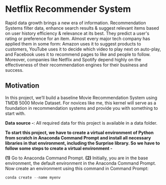 # Netflix Recommender System
Rapid data growth brings a new era of information. Recommendation Systems filter data, enhance search results &amp; suggest relevant items based on user history efficiency &amp; relevance at its best. They predict a user's rating or preference for an item. Almost every major tech company has applied them in some form: Amazon uses it to suggest products to customers, YouTube uses it to decide which video to play next on auto-play, and Facebook uses it to recommend pages to like and people to follow. Moreover, companies like Netflix and Spotify depend highly on the effectiveness of their recommendation engines for their business and success.

## Motivation
In this project, we’ll build a baseline Movie Recommendation System using TMDB 5000 Movie Dataset. For novices like me, this kernel will serve as a foundation in recommendation systems and provide you with something to start with.

**Data source -**: All required data for this project is available in a data folder.

**To start this project, we have to create a virtual environment of Python from scratch in Anaconda Command Prompt and install all necessary libraries in that environment, including the Surprise library. So we have to follow some steps to create a virtual environment -**

**(1)** Go to Anaconda Command Prompt.
**(2)** Initially, you are in the base environment, the default environment in the Anaconda Command Prompt. Now create an environment using this command in Command Prompt:
```Python
conda create --name myenv
```






